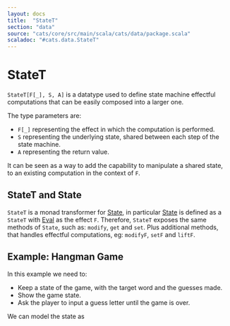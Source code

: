 ```yaml
---
layout: docs
title:  "StateT"
section: "data"
source: "cats/core/src/main/scala/cats/data/package.scala"
scaladoc: "#cats.data.StateT"
---
```

# StateT

`StateT[F[_], S, A]` is a datatype used to define state machine effectful computations that can be easily composed into a larger one.

The type parameters are:
- `F[_]` representing the effect in which the computation is performed.
- `S` representing the underlying state, shared between each step of the state machine.
- `A` representing the return value.

It can be seen as a way to add the capability to manipulate a shared state, to an existing computation in the context of `F`.

## StateT and State

`StateT` is a monad transformer for [State](https://typelevel.org/cats/datatypes/state.html), in particular [State](https://typelevel.org/cats/datatypes/state.html) is defined as a `StateT` with [Eval](https://typelevel.org/cats/datatypes/eval.html) as the effect `F`.
Therefore, `StateT` exposes the same methods of `State`, such as: `modify`, `get` and `set`.
Plus additional methods, that handles effectful computations, eg: `modifyF`, `setF` and `liftF`.

## Example: Hangman Game

In this example we need to:
- Keep a state of the game, with the target word and the guesses made.
- Show the game state.
- Ask the player to input a guess letter until the game is over.

We can model the state as

```scala mdoc:silent

```
